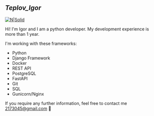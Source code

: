 
## _Teplov_Igor_

[![N|Solid](https://img.shields.io/badge/Telegram-2CA5E0?style=for-the-badge&logo=telegram&logoColor=white)](https://t.me/igor_seo74)


Hi! I'm Igor and I am a python developer. 
My development experience is more than 1 year.

I'm working with these frameworks:
- Python
- Django Framework
- Docker 
- REST API
- PostgreSQL
- FastAPI
- Git
- SQL
- Gunicorn/Nginx

If you require any further information, feel free to  contact me 2173045@gmail.com 💬

